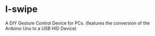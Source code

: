 # I-swipe
A DIY Gesture Control Device for PCs. (features the conversion of the Arduino Uno to a USB HID Device)
